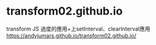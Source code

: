 # transform02.github.io
transform JS 過度的應用+上setInterval、clearInterval應用
https://andyjumars.github.io/transform02.github.io/
